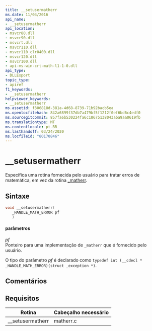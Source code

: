```yaml
---
title: __setusermatherr
ms.date: 11/04/2016
api_name:
- __setusermatherr
api_location:
- msvcr80.dll
- msvcr90.dll
- msvcrt.dll
- msvcr110.dll
- msvcr110_clr0400.dll
- msvcr120.dll
- msvcr100.dll
- api-ms-win-crt-math-l1-1-0.dll
api_type:
- DLLExport
topic_type:
- apiref
f1_keywords:
- __setusermatherr
helpviewer_keywords:
- __setusermatherr
ms.assetid: f306818d-381a-4d68-8739-71b92bacb5ea
ms.openlocfilehash: 842a6899f37db7a479bf5f1212f0ef6bd6c4edf0
ms.sourcegitcommit: 857fa6b530224fa6c18675138043aba9aa0619fb
ms.translationtype: MT
ms.contentlocale: pt-BR
ms.lasthandoff: 03/24/2020
ms.locfileid: "80170846"
---
```

# <a name="__setusermatherr"></a>__setusermatherr

Especifica uma rotina fornecida pelo usuário para tratar erros de matemática, em vez da rotina [_matherr](../c-runtime-library/reference/matherr.md).

## <a name="syntax"></a>Sintaxe

```cpp
void __setusermatherr(
   _HANDLE_MATH_ERROR pf
   )
```

#### <a name="parameters"></a>parâmetros

*pf*<br/>
Ponteiro para uma implementação de `_matherr` que é fornecido pelo usuário.

O tipo do parâmetro *pf* é declarado como `typedef int (__cdecl * _HANDLE_MATH_ERROR)(struct _exception *)`.

## <a name="remarks"></a>Comentários

## <a name="requirements"></a>Requisitos

|Rotina|Cabeçalho necessário|
|-------------|---------------------|
|__setusermatherr|matherr.c|
